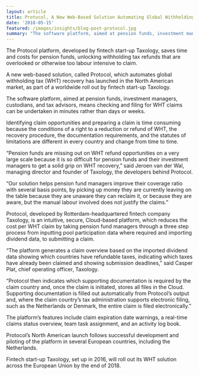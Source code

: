 ```yaml
---
layout: article
title: Protocol, A New Web-Based Solution Automating Global Withholding Tax Recovery, Launches In North America
date: '2018-05-15'
featured: /images/insights/blog-post-protocol.jpg
summary: "The software platform, aimed at pension funds, investment managers, custodians, and tax advisors, means checking and filing for WHT claims can be undertaken in minutes rather than days or weeks."
---
```


The Protocol platform, developed by fintech start-up Taxology, saves time and costs for pension funds, unlocking withholding tax refunds that are overlooked or otherwise too labour intensive to claim.

A new web-based solution, called Protocol, which automates global withholding tax (WHT) recovery has launched in the North American market, as part of a worldwide roll out by fintech start-up Taxology.

The software platform, aimed at pension funds, investment managers, custodians, and tax advisors, means checking and filing for WHT claims can be undertaken in minutes rather than days or weeks.

Identifying claim opportunities and preparing a claim is time consuming because the conditions of a right to a reduction or refund of WHT, the recovery procedure, the documentation requirements, and the statutes of limitations are different in every country and change from time to time.

“Pension funds are missing out on WHT refund opportunities on a very large scale because it is so difficult for pension funds and their investment managers to get a solid grip on WHT recovery,” said Jeroen van der Wal, managing director and founder of Taxology, the developers behind Protocol.

“Our solution helps pension fund managers improve their coverage ratio with several basis points, by picking up money they are currently leaving on the table because they are unaware they can reclaim it, or because they are aware, but the manual labour involved does not justify the claims.”

Protocol, developed by Rotterdam-headquartered fintech company Taxology, is an intuitive, secure, Cloud-based platform, which reduces the cost per WHT claim by taking pension fund managers through a three step process from inputting pool participation data where required and importing dividend data, to submitting a claim.

“The platform generates a claim overview based on the imported dividend data showing which countries have refundable taxes, indicating which taxes have already been claimed and showing submission deadlines,” said Casper Plat, chief operating officer, Taxology.

“Protocol then indicates which supporting documentation is required by the claim country and, once the claim is initiated, stores all files in the Cloud. Supporting documentation is filled out automatically from Protocol’s output and, where the claim country’s tax administration supports electronic filing, such as the Netherlands or Denmark, the entire claim is filed electronically.”

The platform’s features include claim expiration date warnings, a real-time claims status overview, team task assignment, and an activity log book.

Protocol’s North American launch follows successful development and piloting of the platform in several European countries, including the Netherlands.

Fintech start-up Taxology, set up in 2016, will roll out its WHT solution across the European Union by the end of 2018.
